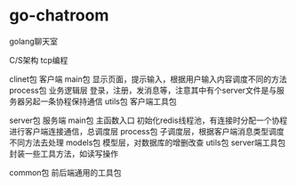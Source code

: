 # go-chatroom
golang聊天室


C/S架构 tcp编程
  

clinet包  客户端
  main包  显示页面，提示输入，根据用户输入内容调度不同的方法
  process包  业务逻辑层 登录，注册，发消息等，注意其中有个server文件是与服务器另起一条协程保持通信
  utils包 客户端工具包
  
   
server包  服务端
  main包 主函数入口 初始化redis线程池，有连接时分配一个协程进行客户端连接通信，总调度层
  process包 子调度层，根据客户端消息类型调度不同方法去处理
  models包  模型层，对数据库的增删改查
  utils包  server端工具包 封装一些工具方法，如读写操作

common包  前后端通用的工具包
